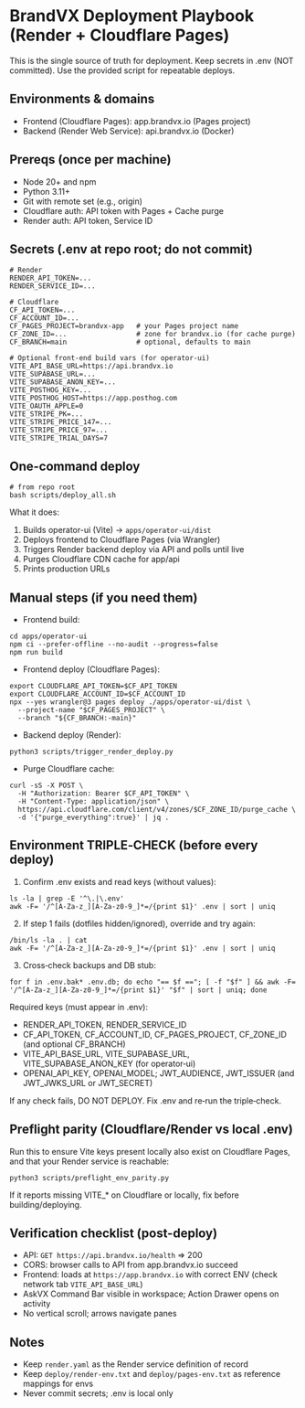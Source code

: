 # BrandVX Deployment Playbook (Render + Cloudflare Pages)

This is the single source of truth for deployment. Keep secrets in .env (NOT committed). Use the provided script for repeatable deploys.

## Environments & domains
- Frontend (Cloudflare Pages): app.brandvx.io (Pages project)
- Backend (Render Web Service): api.brandvx.io (Docker)

## Prereqs (once per machine)
- Node 20+ and npm
- Python 3.11+
- Git with remote set (e.g., origin)
- Cloudflare auth: API token with Pages + Cache purge
- Render auth: API token, Service ID

## Secrets (.env at repo root; do not commit)
```
# Render
RENDER_API_TOKEN=...
RENDER_SERVICE_ID=...

# Cloudflare
CF_API_TOKEN=...
CF_ACCOUNT_ID=...
CF_PAGES_PROJECT=brandvx-app   # your Pages project name
CF_ZONE_ID=...                 # zone for brandvx.io (for cache purge)
CF_BRANCH=main                 # optional, defaults to main

# Optional front-end build vars (for operator-ui)
VITE_API_BASE_URL=https://api.brandvx.io
VITE_SUPABASE_URL=...
VITE_SUPABASE_ANON_KEY=...
VITE_POSTHOG_KEY=...
VITE_POSTHOG_HOST=https://app.posthog.com
VITE_OAUTH_APPLE=0
VITE_STRIPE_PK=...
VITE_STRIPE_PRICE_147=...
VITE_STRIPE_PRICE_97=...
VITE_STRIPE_TRIAL_DAYS=7
```

## One-command deploy
```
# from repo root
bash scripts/deploy_all.sh
```
What it does:
1) Builds operator-ui (Vite) → `apps/operator-ui/dist`
2) Deploys frontend to Cloudflare Pages (via Wrangler)
3) Triggers Render backend deploy via API and polls until live
4) Purges Cloudflare CDN cache for app/api
5) Prints production URLs

## Manual steps (if you need them)
- Frontend build:
```
cd apps/operator-ui
npm ci --prefer-offline --no-audit --progress=false
npm run build
```
- Frontend deploy (Cloudflare Pages):
```
export CLOUDFLARE_API_TOKEN=$CF_API_TOKEN
export CLOUDFLARE_ACCOUNT_ID=$CF_ACCOUNT_ID
npx --yes wrangler@3 pages deploy ./apps/operator-ui/dist \
  --project-name "$CF_PAGES_PROJECT" \
  --branch "${CF_BRANCH:-main}"
```
- Backend deploy (Render):
```
python3 scripts/trigger_render_deploy.py
```
- Purge Cloudflare cache:
```
curl -sS -X POST \
  -H "Authorization: Bearer $CF_API_TOKEN" \
  -H "Content-Type: application/json" \
  https://api.cloudflare.com/client/v4/zones/$CF_ZONE_ID/purge_cache \
  -d '{"purge_everything":true}' | jq .
```

## Environment TRIPLE‑CHECK (before every deploy)
1) Confirm .env exists and read keys (without values):
```
ls -la | grep -E '^\.|\.env'
awk -F= '/^[A-Za-z_][A-Za-z0-9_]*=/{print $1}' .env | sort | uniq
```
2) If step 1 fails (dotfiles hidden/ignored), override and try again:
```
/bin/ls -la . | cat
awk -F= '/^[A-Za-z_][A-Za-z0-9_]*=/{print $1}' .env | sort | uniq
```
3) Cross‑check backups and DB stub:
```
for f in .env.bak* .env.db; do echo "== $f =="; [ -f "$f" ] && awk -F= '/^[A-Za-z_][A-Za-z0-9_]*=/{print $1}' "$f" | sort | uniq; done
```
Required keys (must appear in .env):
- RENDER_API_TOKEN, RENDER_SERVICE_ID
- CF_API_TOKEN, CF_ACCOUNT_ID, CF_PAGES_PROJECT, CF_ZONE_ID (and optional CF_BRANCH)
- VITE_API_BASE_URL, VITE_SUPABASE_URL, VITE_SUPABASE_ANON_KEY (for operator‑ui)
- OPENAI_API_KEY, OPENAI_MODEL; JWT_AUDIENCE, JWT_ISSUER (and JWT_JWKS_URL or JWT_SECRET)

If any check fails, DO NOT DEPLOY. Fix .env and re‑run the triple‑check.

## Preflight parity (Cloudflare/Render vs local .env)
Run this to ensure Vite keys present locally also exist on Cloudflare Pages, and that your Render service is reachable:
```
python3 scripts/preflight_env_parity.py
```
If it reports missing VITE_* on Cloudflare or locally, fix before building/deploying.

## Verification checklist (post-deploy)
- API: `GET https://api.brandvx.io/health` => 200
- CORS: browser calls to API from app.brandvx.io succeed
- Frontend: loads at `https://app.brandvx.io` with correct ENV (check network tab `VITE_API_BASE_URL`)
- AskVX Command Bar visible in workspace; Action Drawer opens on activity
- No vertical scroll; arrows navigate panes

## Notes
- Keep `render.yaml` as the Render service definition of record
- Keep `deploy/render-env.txt` and `deploy/pages-env.txt` as reference mappings for envs
- Never commit secrets; .env is local only
